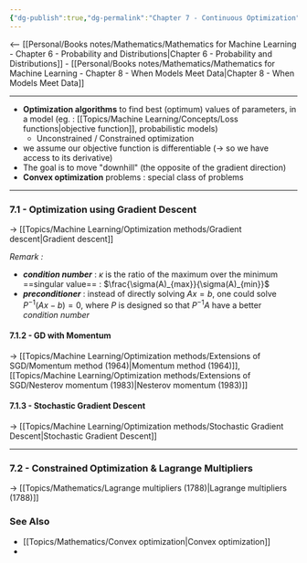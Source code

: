 ```yaml
---
{"dg-publish":true,"dg-permalink":"Chapter 7 - Continuous Optimization","permalink":"/Chapter 7 - Continuous Optimization/"}
---
```


<-- [[Personal/Books notes/Mathematics/Mathematics for Machine Learning - Chapter 6 - Probability and Distributions|Chapter 6 - Probability and Distributions]] - [[Personal/Books notes/Mathematics/Mathematics for Machine Learning - Chapter 8 - When Models Meet Data|Chapter 8 - When Models Meet Data]]

---

- **Optimization algorithms** to find best (optimum) values of parameters, in a model (eg. : [[Topics/Machine Learning/Concepts/Loss functions|objective function]], probabilistic models)
	- Unconstrained / Constrained optimization
- we assume our objective function is differentiable (-> so we have access to its derivative)
- The goal is to move "downhill" (the opposite of the gradient direction)
- **Convex optimization** problems : special class of problems

---
### 7.1 - Optimization using Gradient Descent
-> [[Topics/Machine Learning/Optimization methods/Gradient descent|Gradient descent]]

*Remark :*
- ***condition number*** : $\kappa$  is the ratio of the maximum over the minimum ==singular value== : $\frac{\sigma(A)_{max}}{\sigma(A)_{min}}$
- ***preconditioner*** : instead of directly solving $Ax=b$, one could solve $P^{-1}(Ax-b)=0$,  where $P$  is designed so that $P^{-1}A$ have a better *condition number*

#### 7.1.2 - GD with Momentum
-> [[Topics/Machine Learning/Optimization methods/Extensions of SGD/Momentum method (1964)|Momentum method (1964)]], [[Topics/Machine Learning/Optimization methods/Extensions of SGD/Nesterov momentum (1983)|Nesterov momentum (1983)]]

#### 7.1.3 - Stochastic Gradient Descent
-> [[Topics/Machine Learning/Optimization methods/Stochastic Gradient Descent|Stochastic Gradient Descent]]

---
### 7.2 - Constrained Optimization & Lagrange Multipliers
-> [[Topics/Mathematics/Lagrange multipliers (1788)|Lagrange multipliers (1788)]]

### See Also
- [[Topics/Mathematics/Convex optimization|Convex optimization]]
- 